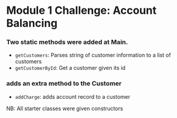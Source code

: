 # Module 1 Challenge: Account Balancing

### Two static methods were added at Main.
- `getCustomers`: Parses string of customer information to a list of customers
- `getCustomerById`: Get a customer given its id

### adds an extra method to the Customer
- `addCharge`: adds account record to a customer

NB: All starter classes were given constructors